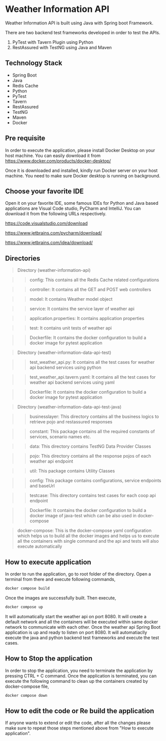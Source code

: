 # Weather Information API

Weather Information API is built using Java with Spring boot Framework. 

There are two backend test frameworks developed in order to test the APIs.

1. PyTest with Tavern Plugin using Python
2. RestAssured with TestNG using Java and Maven

## Technology Stack

- Spring Boot
- Java
- Redis Cache
- Python
- PyTest
- Tavern
- RestAssured
- TestNG
- Maven
- Docker

## Pre requisite

In order to execute the application, please install Docker Desktop on your host machine.
You can easily download it from https://www.docker.com/products/docker-desktop/

Once it is downloaded and installed, kindly run Docker server on your host machine. You need to make sure Docker desktop
is running on background.

## Choose your favorite IDE

Open it on your favorite IDE, some famous IDEs for Python and Java based applications are Visual Code studio, PyCharm and IntelliJ. You can download it from the following URLs respectively.

https://code.visualstudio.com/download

https://www.jetbrains.com/pycharm/download/

https://www.jetbrains.com/idea/download/

## Directories
>Directory (weather-information-api)

>>config: This contains all the Redis Cache related configurations

>>controller: It contains all the GET and POST web controllers

>>model: It contains Weather model object

>>service: It contains the service layer of weather api

>>application.properties: It contains application properties

>>test: It contains unit tests of weather api

>>Dockerfile: It contains the docker configuration to build a docker image for pytest application

>Directory (weather-information-data-api-test)

>>test_weather_api.py: It contains all the test cases for weather api backend services using python

>>test_weather_api.tavern.yaml: It contains all the test cases for weather api backend services using yaml

>>Dockerfile: It contains the docker configuration to build a docker image for pytest application

>Directory (weather-information-data-api-test-java)

>>businesslayer: This directory contains all the business logics to retrieve pojo and restassured responses

>>constant: This package contains all the required constants of services, scenario names etc.
 
>>data: This directory contains TestNG Data Provider Classes
 
>>pojo: This directory contains all the response pojos of each weather api endpoint
 
>>util: This package contains Utility Classes
 
>>config: This package contains configurations, service endpoints and baseUrl
 
>>testcase: This directory contains test cases for each coop api endpoint

>>Dockerfile: It contains the docker configuration to build a docker image of java-test which can be also used in docker-compose

>docker-compose: This is the docker-compose yaml configuration which helps us to build all the docker images and helps us to execute all the containers with single command and the api and tests will also execute automatically


## How to execute application

In order to run the application, go to root folder of the directory. Open a terminal from there and execute following commands,

```bash
docker compose build
```

Once the images are successfully built. Then execute,

```bash
docker compose up
```

It will automatically start the weather api on port 8080. It will create a default network and all the containers will be executed within same docker network to communicate with each other. Once the weather api Spring Boot application is up and ready to listen on port 8080. It will automatiaclly execute the java and python backend test frameworks and execute the test cases.


## How to Stop the application

In order to stop the application, you need to terminate the application by pressing CTRL + C command. Once the application is terminated, you can execute the following command to clean up the containers created by docker-compose file,

```bash
docker compose down
```

## How to edit the code or Re build the application

If anyone wants to extend or edit the code, after all the changes please make sure to repeat those steps mentioned above from "How to execute application".
